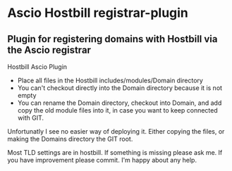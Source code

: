 # Ascio Hostbill registrar-plugin
## Plugin for registering domains with Hostbill via the Ascio registrar

Hostbill Ascio Plugin 

* Place all files in the Hostbill includes/modules/Domain directory
* You can't checkout directly into the Domain directory because it is not empty
* You can rename the Domain directory, checkout into Domain, and add copy the old module files into it, in case you want to keep connected with GIT. 

Unfortunatly I see no easier way of deploying it. Either copying the files, or making the Domains directory the GIT root. 

Most TLD settings are in hostbill. If something is missing please ask me.
If you have improvement please commit. I'm happy about any help. 
